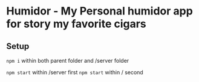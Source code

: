 # Humidor - My Personal humidor app for story my favorite cigars

## Setup
`npm i` within both parent folder and /server folder

`npm start` within /server first
`npm start` within / second